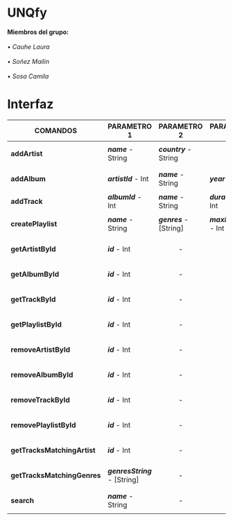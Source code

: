 # UNQfy
**Miembros del grupo:**
<br>
<br>
• _Cauhe Laura_
<br>
<br>
• _Soñez Mailin_
<br>
<br>
• _Sosa Camila_



# Interfaz

| COMANDOS                | PARAMETRO 1                                          | PARAMETRO 2                                    | PARAMETRO 3                                    | PARAMETRO 4                 |
|-------------------------|-----------------------------------------------------------|-----------------------------------------------------|----------------------------------------------------|----------------------------------|
| **addArtist**               | **_name_** - String     | **_country_** - String   |<p align="center"> - </p>|<p align="center"> - </p>|
| **addAlbum**                | **_artistId_** - Int    | **_name_** - String      | **_year_** - Int   |<p align="center"> - </p>|
| **addTrack**                | **_albumId_** - Int     | **_name_** - String                    | **_duration_** - Int   | **_genres_** - [String] |
| **createPlaylist**          | **_name_** - String     | **_genres_** - [String] | **_maxDuration_** - Int       |<p align="center"> - </p>|
| **getArtistById**           | **_id_** - Int          |<p align="center"> - </p>|<p align="center"> - </p>|<p align="center"> - </p>|
| **getAlbumById**            | **_id_** - Int          |<p align="center"> - </p>|<p align="center"> - </p>|<p align="center"> - </p>|
| **getTrackById**            | **_id_** - Int          |<p align="center"> - </p>|<p align="center"> - </p>|<p align="center"> - </p>|
| **getPlaylistById**         | **_id_** - Int          |<p align="center"> - </p>|<p align="center"> - </p>|<p align="center"> - </p>|
| **removeArtistById**        | **_id_** - Int          |<p align="center"> - </p>|<p align="center"> - </p>|<p align="center"> - </p>|
| **removeAlbumById**         | **_id_** - Int          |<p align="center"> - </p>|<p align="center"> - </p>|<p align="center"> - </p>|
| **removeTrackById**         | **_id_** - Int          |<p align="center"> - </p>|<p align="center"> - </p>|<p align="center"> - </p>|
| **removePlaylistById**      | **_id_** - Int          |<p align="center"> - </p>|<p align="center"> - </p>|<p align="center"> - </p>|
| **getTracksMatchingArtist** | **_id_** - Int          |<p align="center"> - </p>    |<p align="center"> - </p>|<p align="center"> - </p>|
| **getTracksMatchingGenres** | **_genresString_** - [String] |<p align="center"> - </p> |<p align="center"> - </p>|<p align="center"> - </p>     |
| **search**                  | **_name_** - String           | <p align="center"> - </p>| <p align="center"> - </p>|<p align="center"> - </p>|